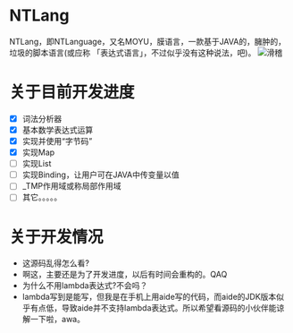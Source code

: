 # NTLang
NTLang，即NTLanguage，又名MOYU，膜语言，一款基于JAVA的，臃肿的，垃圾的脚本语言(或应称 「表达式语言」，不过似乎没有这种说法，吧)。
![滑稽](https://user-images.githubusercontent.com/55693652/102690190-afd04680-423e-11eb-8501-674a3b2aacb5.png)
# 关于目前开发进度
- [X] 词法分析器
- [X] 基本数学表达式运算
- [X] 实现并使用“字节码”
- [X] 实现Map
- [ ] 实现List
- [ ] 实现Binding，让用户可在JAVA中传变量以值
- [ ] _TMP作用域或称局部作用域
- [ ] 其它。。。。。
# 关于开发情况
- 这源码乱得怎么看?
- 啊这，主要还是为了开发进度，以后有时间会重构的。QAQ
- 为什么不用lambda表达式?不会吗？
- lambda写到是能写，但我是在手机上用aide写的代码，而aide的JDK版本似乎有点低，导致aide并不支持lambda表达式。所以希望看源码的小伙伴能谅解一下啦，awa。
